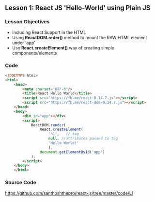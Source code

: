 ## Lesson 1: React JS 'Hello-World' using Plain JS

### Lesson Objectives

* Including React Support in the HTML
* Using **ReactDOM.reder()** method to mount the RAW HTML element under 'app'
* Use **React.createElement()** way of creating simple components/elements

### Code
```html
<!DOCTYPE html>
<html>
	<head>
		<meta charset="UTF-8"/>
		<title>React Hello World</title>
		<script src="https://fb.me/react-0.14.7.js"></script>
		<script src="https://fb.me/react-dom-0.14.7.js"></script>
	</head>
	<body>
		<div id="app"></div>
		<script>
			ReactDOM.render(
				React.createElement(
					'h1',	// tag
					null, //attributes passed to tag
					'Hello World!'
					),
				document.getElementById('app')
			);
		</script>
	</body>
	</html>
```
### Source Code
https://github.com/santhoshthepro/react-js/tree/master/code/L1

